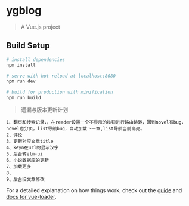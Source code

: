 # ygblog

> A Vue.js project

## Build Setup

``` bash
# install dependencies
npm install

# serve with hot reload at localhost:8080
npm run dev

# build for production with minification
npm run build
```

>  遗漏与版本更新计划
```
1、翻页和搜索记录，，在reader设置一个不显示的按钮进行路由跳转，回到novel有bug，novel也分页，list导航bug，自动加载下一章,list导航当前高亮。
2、评论
3、更新对应文章title
4、keyn在url的显示汉字
5、后台转elm-ui
6、小说数据库的更新
7、加载更多
8、
9、后台旧文章修改
```
For a detailed explanation on how things work, check out the [guide](http://vuejs-templates.github.io/webpack/) and [docs for vue-loader](http://vuejs.github.io/vue-loader).
